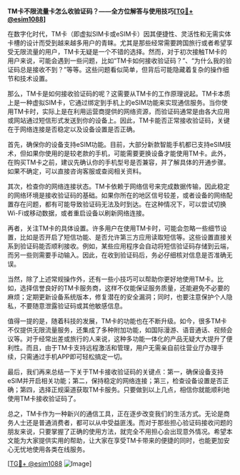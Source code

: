 **TM卡不限流量卡怎么收验证码？——全方位解答与使用技巧[[TG💪+ @esim1088](https://t.me/s/esim1088)]**

在数字化时代，TM卡（即虚拟SIM卡或eSIM卡）因其便捷性、灵活性和无需实体卡槽的设计而受到越来越多用户的青睐。尤其是那些经常需要跨国旅行或者希望享受无限流量的用户，TM卡无疑是一个不错的选择。然而，对于初次接触TM卡的用户来说，可能会遇到一些问题，比如“TM卡如何接收验证码？”、“为什么我的验证码总是接收不到？”等等。这些问题看似简单，但背后可能隐藏着复杂的操作细节和技术设置。

那么，TM卡是如何接收验证码的呢？这需要从TM卡的工作原理说起。TM卡本质上是一种虚拟SIM卡，它通过绑定到手机上的eSIM功能来实现通信服务。当你使用TM卡时，实际上是在利用运营商提供的网络资源，而验证码通常是由各大应用或网站通过短信形式发送到你的设备上。因此，TM卡能否正常接收验证码，关键在于网络连接是否稳定以及设备设置是否正确。

首先，确保你的设备支持eSIM功能。目前，大部分新款智能手机都已支持eSIM技术，但如果你使用的是较老款的手机，可能需要更换设备才能使用TM卡。此外，在购买TM卡之前，建议先确认你的手机型号是否兼容，并了解具体的开通步骤。如果不确定，可以直接咨询客服或查阅相关资料。

其次，检查你的网络连接状态。TM卡依赖于网络信号来完成数据传输，因此稳定的网络环境是接收验证码的基础。如果你所在的地区信号较差，或者设备的网络配置存在问题，都有可能导致验证码无法及时到达。在这种情况下，可以尝试切换Wi-Fi或移动数据，或者重启设备以刷新网络连接。

再者，关注TM卡的具体设置。许多用户在使用TM卡时，可能会忽略一些细节设置，比如是否开启了短信功能、是否允许第三方应用读取短信等。这些设置直接关系到验证码能否顺利接收。例如，某些应用程序会自动将短信验证码存储到云端，而另一些则需要手动输入。因此，在收到验证码后，务必仔细核对信息是否准确无误。

当然，除了上述常规操作外，还有一些小技巧可以帮助你更好地使用TM卡。比如，选择信誉良好的TM卡服务商，这样不仅能保证服务质量，还能避免不必要的麻烦；定期更新设备系统版本，修复潜在的安全漏洞；同时，也要注意保护个人隐私，不要随意泄露验证码或其他敏感信息。

值得一提的是，随着科技的发展，TM卡的功能也在不断升级。如今，很多TM卡不仅提供无限流量服务，还集成了多种附加功能，如国际漫游、语音通话、视频会议等。对于经常出差或旅行的人来说，这种多功能一体化的产品无疑大大提升了便利性。而且，由于TM卡支持远程激活和管理，用户无需亲自前往营业厅办理手续，只需通过手机APP即可轻松搞定一切。

最后，我们再来总结一下关于TM卡接收验证码的关键点：第一，确保设备支持eSIM并开启相关功能；第二，保持稳定的网络连接；第三，检查设备设置是否正确；第四，选择正规渠道获取TM卡服务。只要做到以上几点，相信你就能顺利地使用TM卡接收验证码了。

总之，TM卡作为一种新兴的通信工具，正在逐步改变我们的生活方式。无论是商务人士还是普通消费者，都可以从中受益匪浅。而对于那些担心验证码接收问题的朋友来说，只要掌握了正确的使用方法，就完全不用担心会出现意外情况。希望本文能为大家提供实用的帮助，让大家在享受TM卡带来的便捷的同时，也能更加安心无忧地使用各类在线服务。

[[TG💪+ @esim1088](https://t.me/s/esim1088) ![Image](https://i.postimg.cc/4NQfJmqS/Snipaste-2025-05-13-00-14-12.png)]